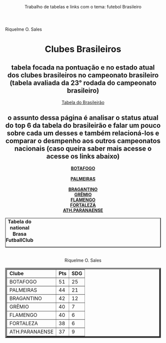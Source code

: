 <!DOCTYPE html> 
 <html lang="en"> 
 <head> 
     <meta charset="UTF-8"> 
     <meta http-equiv="X-UA-Compatible" content="IE=edge"> 
     <meta name="viewport" content="width=device-width, initial-scale=1.0"> 
     <title>Índice</title> 
 </head> 
 <body> 
 <header>Trabalho de tabelas e links com o tema: futebol  Brasileiro</header> 
     <nav><a href="README.md"></a></nav> 
 <footer> Riquelme O. Sales</footer> 
 </body> 
 </html>
<!DOCTYPE html> 
 <html lang="pt-br"> 
 <head> 
     <meta charset="UTF-8"> 
     <meta name="viewport" content="width=device-width, initial-scale=1.0"> 
     <title>FUTEBOL BRASILEIRO</title> 
 </head> 
 <body> 
     <header> 
         <h1>Clubes Brasileiros</h1> 
         <h2>tabela focada na pontuação e no estado atual dos clubes brasileiros no campeonato brasileiro (tabela avaliada da 23° rodada do campeonato brasileiro) </h2> 
         <nav><a href="tabela.html">Tabela do Brasileirão</a> 
         <h2>o assunto dessa página é analisar o status atual do top 6 da tabela do brasileirão e falar um pouco sobre cada um desses e também relacioná-los e comparar o desmpenho aos outros campeonatos nacionais (caso queira saber mais acesse o acesse os links abaixo) </h2> 
         <nav><a href="botafogo.html"><strong>BOTAFOGO</strong></a></nav>
<br
         <nav><a href="palmeiras.html"><strong>PALMEIRAS</strong></a></nav>
<br
         <nav><a href="bragantino.html"><strong>BRAGANTINO</strong></a></nav> 
<br
         <nav><a href="grêmio.html"><strong>GRÊMIO</strong></a></nav>
<br 
         <nav><a href="flamengo.html"><strong>FLAMENGO</strong></a></nav> 
<br
         <nav><a href="fortaleza.html"><strong>FORTALEZA</strong></a></nav> 
<br
         <nav><a href="athparanaense.html"><strong>ATH.PARANAENSE</strong></a></nav>  
 </body> 
 </html>
<!DOCTYPE html> 
 <html lang="pt-br"> 
 <head> 
     <meta charset="UTF-8"> 
     <metameta http-equiv="X-UA-Compatible" content="IE=edge"> 
     <meta name="viewport" content="width=device-width, initial-scale=1.0"> 
     <title>TABELINHA</title> 
 </head> 
 <body></body> 
 <table border="2"> 
     <caption> 
        <strong> 
Tabela do national Brasa FutballClub 
        </strong> 
     </caption> 
     <table border="5"> 
<br
     <tr> 
         <td><strong>Clube</strong></td> 
         <td><strong>Pts</strong></td> 
         <td><strong>SDG</strong></td> 
     </tr> 
     <tr> 
         <td>BOTAFOGO</td> 
         <td>51</td>  
         <td>25</td> 
     </tr> 
     <tr> 
         <td>PALMEIRAS</td> 
         <td>44</td> 
         <td>21</td> 
     </tr> 
     <tr> 
          <td>BRAGANTINO</td> 
         <td>42</td> 
         <td>12</td> 
     </tr> 
     <tr> 
          <td>GRÊMIO</td> 
         <td>40</td> 
         <td>7</td> 
     </tr> 
     <tr> 
          <td>FLAMENGO</td> 
         <td>40</td> 
         <td>6</td> 
     </tr> 
     <tr> 
          <td>FORTALEZA</td> 
         <td>38</td> 
         <td>6</td> 
     </tr> 
     <tr> 
          <td>ATH.PARANAENSE</td> 
         <td>37</td> 
         <td>9</td> 
     </tr> 
     <footer> Riquelme O. Sales </footer> 
 </table> 
 </body> 
 </html>
